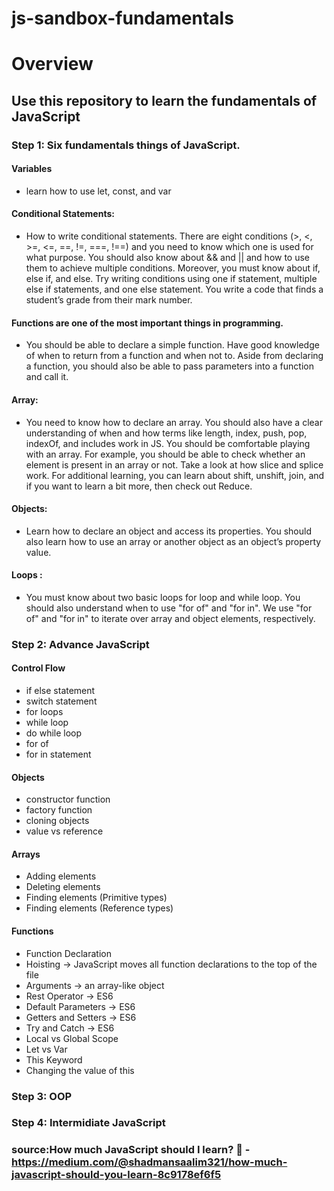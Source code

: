 # js-sandbox-fundamentals

# Overview

## Use this repository to learn the fundamentals of JavaScript

### Step 1: Six fundamentals things of JavaScript.

#### Variables

- learn how to use let, const, and var

#### Conditional Statements:

- How to write conditional statements. There are eight conditions (>, <, >=, <=, ==, !=, ===, !==) and you need to know which one is used for what purpose. You should also know about && and || and how to use them to achieve multiple conditions. Moreover, you must know about if, else if, and else. Try writing conditions using one if statement, multiple else if statements, and one else statement. You write a code that finds a student’s grade from their mark number.

#### Functions are one of the most important things in programming.

- You should be able to declare a simple function. Have good knowledge of when to return from a function and when not to. Aside from declaring a function, you should also be able to pass parameters into a function and call it.

#### Array:

- You need to know how to declare an array. You should also have a clear understanding of when and how terms like length, index, push, pop, indexOf, and includes work in JS. You should be comfortable playing with an array. For example, you should be able to check whether an element is present in an array or not. Take a look at how slice and splice work. For additional learning, you can learn about shift, unshift, join, and if you want to learn a bit more, then check out Reduce.

#### Objects:

- Learn how to declare an object and access its properties. You should also learn how to use an array or another object as an object’s property value.

#### Loops :

- You must know about two basic loops for loop and while loop. You should also understand when to use "for of" and "for in". We use "for of" and "for in" to iterate over array and object elements, respectively.

### Step 2: Advance JavaScript

#### Control Flow

- if else statement
- switch statement
- for loops
- while loop
- do while loop
- for of
- for in statement

#### Objects

- constructor function
- factory function
- cloning objects
- value vs reference

#### Arrays

- Adding elements
- Deleting elements
- Finding elements (Primitive types)
- Finding elements (Reference types)

#### Functions

- Function Declaration
- Hoisting -> JavaScript moves all function declarations to the top of the file
- Arguments -> an array-like object
- Rest Operator -> ES6
- Default Parameters -> ES6
- Getters and Setters -> ES6
- Try and Catch -> ES6
- Local vs Global Scope
- Let vs Var
- This Keyword
- Changing the value of this

### Step 3: OOP

### Step 4: Intermidiate JavaScript

### source:How much JavaScript should I learn? 🤔 - https://medium.com/@shadmansaalim321/how-much-javascript-should-you-learn-8c9178ef6f5
